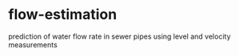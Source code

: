 # flow-estimation
prediction of water flow rate in sewer pipes using level and velocity measurements
